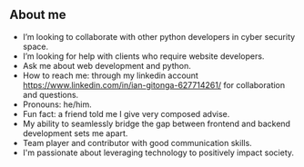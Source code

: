 ## About me

- I’m looking to collaborate with other python developers in cyber security space.
- I’m looking for help with clients who require website developers.
- Ask me about web development and python.
- How to reach me: through my linkedin account https://www.linkedin.com/in/ian-gitonga-627714261/ for collaboration and questions. 
- Pronouns: he/him.
- Fun fact: a friend told me I give very composed advise.
- My ability to seamlessly bridge the gap between frontend and backend development sets me apart.
- Team player and contributor with good communication skills.
- I'm passionate about leveraging technology to positively impact society.
  


